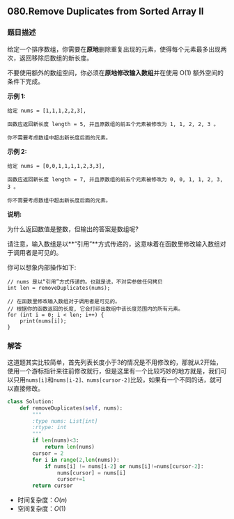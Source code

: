 ## 080.Remove Duplicates from Sorted Array II

### 题目描述

给定一个排序数组，你需要在**原地**删除重复出现的元素，使得每个元素最多出现两次，返回移除后数组的新长度。

不要使用额外的数组空间，你必须在**原地修改输入数组**并在使用 O(1) 额外空间的条件下完成。

**示例 1:**

```
给定 nums = [1,1,1,2,2,3],

函数应返回新长度 length = 5, 并且原数组的前五个元素被修改为 1, 1, 2, 2, 3 。

你不需要考虑数组中超出新长度后面的元素。
```

**示例 2:**

```
给定 nums = [0,0,1,1,1,1,2,3,3],

函数应返回新长度 length = 7, 并且原数组的前五个元素被修改为 0, 0, 1, 1, 2, 3, 3 。

你不需要考虑数组中超出新长度后面的元素。
```

**说明:**

为什么返回数值是整数，但输出的答案是数组呢?

请注意，输入数组是以**“引用”**方式传递的，这意味着在函数里修改输入数组对于调用者是可见的。

你可以想象内部操作如下:

```
// nums 是以“引用”方式传递的。也就是说，不对实参做任何拷贝
int len = removeDuplicates(nums);

// 在函数里修改输入数组对于调用者是可见的。
// 根据你的函数返回的长度, 它会打印出数组中该长度范围内的所有元素。
for (int i = 0; i < len; i++) {
    print(nums[i]);
}
```



### 解答

​	这道题其实比较简单，首先列表长度小于3的情况是不用修改的，那就从2开始，使用一个游标指针来往前修改就行，但是这里有一个比较巧妙的地方就是，我们可以只用`nums[i]`和`nums[i-2]、nums[cursor-2]`比较，如果有一个不同的话，就可以直接修改。

```python
class Solution:
    def removeDuplicates(self, nums):
        """
        :type nums: List[int]
        :rtype: int
        """
        if len(nums)<3:
            return len(nums)
        cursor = 2
        for i in range(2,len(nums)):
            if nums[i] != nums[i-2] or nums[i]!=nums[cursor-2]:
                nums[cursor] = nums[i]
                cursor+=1
        return cursor
```

- 时间复杂度：$O(n)$
- 空间复杂度：$O(1)$ 